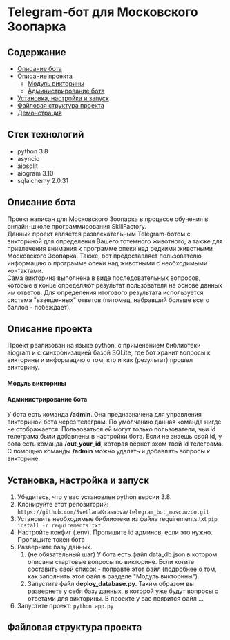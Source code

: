 # Telegram-бот для Московского Зоопарка

## Содержание
- [Описание бота](#описание-бота)
- [Описание проекта](#описание-проекта)
  - [Модуль викторины](#модуль-викторины)
  - [Администрирование бота](#администрирование-бота)
- [Установка, настройка и запуск](#установка-настройка-и-запуск)
- [Файловая структура проекта](#файловая-структура-проекта)
- [Демонстрация](#демонстрация)

## Стек технологий
- python 3.8
- asyncio
- aiosqlit
- aiogram 3.10
- sqlalchemy 2.0.31

## Описание бота
Проект написан для Московского Зоопарка в процессе обучения в онлайн-школе
программирования SkillFactory. \
Данный проект является развлекательным Telegram-ботом с викториной для определения 
Вашего тотемного животного, а также для привлечения внимания к программе опеки над 
редкими животными Московского Зоопарка.
Также, бот предоставляет пользователю информацию о программе опеки над животными 
с необходимыми контактами. \
Сама викторина выполнена в виде последовательных вопросов, которые в конце определяют результат 
пользователя на основе данных им ответов. Для определения итогового результата
используется система "взвешенных" ответов (питомец, набравший больше всего баллов - побеждает).

## Описание проекта
Проект реализован на языке python, с применением библиотеки aiogram и c синхронизацией базой SQLite,
где бот хранит вопросы к викторины и информацию о том, кто и как (результат) прошел викторину.



#### Модуль викторины

#### Администрирование бота
У бота есть команда **/admin**. Она предназначена для управления викториной бота через телеграм.
По умолчанию данная команда нигде не отображается. Пользоваться ей могут только пользователи, чьи id
телеграма были добавлены в настройки бота. Если не знаешь свой id, у бота есть команда **/out_your_id**, 
которая вернет эхом твой id телеграма.
С помощью команды **/admin** можно удалять и добавлять вопросы к викторине.

## Установка, настройка и запуск
1. Убедитесь, что у вас установлен python версии 3.8.
2. Клонируйте этот репозиторий: `https://github.com/SvetlanaKrasnova/telegram_bot_moscowzoo.git`
3. Установить необходимые библиотеки из файла requirements.txt `pip install -r requirements.txt`
4. Настройте конфиг (.env). Пропишите id админов, если это нужно. Пропишите токен бота
5. Разверните базу данных.
   1. (не обязательный шаг) У бота есть файл data_db.json в котором описаны стартовые вопросы по викторине.
   Если хотите составить свой список - поправте этот файл (подробнее о том, как заполнить этот 
   файл в разделе "Модуль викторины").
   2. Запустите файл **deploy_database.py**. Таким образом вы развернете у себя базу данных, 
   в которой уже будут вопросы с ответами для викторины. В проекте у вас появится файл ...
6. Запустите проект: `python app.py`


## Файловая структура проекта